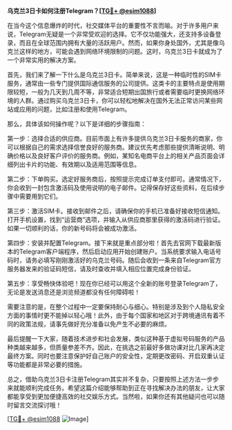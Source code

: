 **乌克兰3日卡如何注册Telegram？[[TG💪+ @esim1088](https://t.me/s/esim1088)]**

在当今这个信息爆炸的时代，社交媒体平台的重要性不言而喻。对于许多用户来说，Telegram无疑是一个非常受欢迎的选择。它不仅功能强大，还支持多设备登录，而且在全球范围内拥有大量的活跃用户。然而，如果你身处国外，尤其是像乌克兰这样的地方，可能会遇到网络环境限制的问题。这时，乌克兰3日卡就成为了一个非常实用的解决方案。

首先，我们来了解一下什么是乌克兰3日卡。简单来说，这是一种临时性的SIM卡服务，通常由一些专门提供国际通信服务的公司提供。这类卡的主要特点是使用期限较短，一般为几天到几周不等，非常适合短期出国旅行或者需要临时更换网络环境的人群。通过购买乌克兰3日卡，你可以轻松地解决在国外无法正常访问某些网站或应用的问题，比如注册和使用Telegram。

那么，具体该如何操作呢？以下是详细的步骤指南：

第一步：选择合适的供应商。目前市面上有许多提供乌克兰3日卡服务的商家，你可以根据自己的需求选择信誉良好的服务商。建议优先考虑那些提供清晰说明、明确价格以及良好客户评价的服务商。例如，某知名电商平台上的相关产品页面会详细列出卡片的功能、有效期以及适用范围等信息。

第二步：下单购买。选定好服务商后，按照提示完成订单支付即可。通常情况下，你会收到一封包含激活码及使用说明的电子邮件。记得保存好这些资料，在后续步骤中需要用到它们。

第三步：激活SIM卡。接收到邮件之后，请确保你的手机已准备好接收短信通知。打开手机设置，找到“运营商”选项，并输入从供应商那里获得的激活码进行验证。如果一切顺利的话，你的新号码将会被成功激活。

第四步：安装并配置Telegram。接下来就是重点部分啦！首先去官网下载最新版本的Telegram客户端程序，然后启动应用开始创建账户。当系统要求输入电话号码时，请务必填写刚刚激活好的乌克兰号码。随后会收到一条来自Telegram官方服务器发来的验证码短信，请及时查收并填入相应位置完成身份验证。

第五步：享受畅快体验吧！现在你已经可以用这个全新的账号登录Telegram了，无论是发送消息还是浏览频道都没有任何障碍啦！

需要注意的是，在整个过程中一定要保持耐心与细心。特别是涉及到个人隐私安全方面的事情时更不能掉以轻心哦！此外，由于每个国家和地区对于跨境通讯有着不同的政策法规，请事先做好充分准备以免产生不必要的麻烦。

最后提醒一下大家，随着技术进步和社会发展，类似这种基于虚拟号码服务的产品种类越来越多，但质量参差不齐。因此，在挑选之前最好多做功课对比几家再决定最终方案。同时也要注意保护好自己账户的安全性，定期更改密码、开启双重认证等功能都是非常必要的措施。

总之，借助乌克兰3日卡注册Telegram其实并不复杂，只要按照上述方法一步步来就能顺利完成任务。希望这篇介绍能够帮助到正在寻找解决办法的朋友，让大家都能享受到更加便捷高效的社交娱乐方式。当然啦，如果你还有其他疑问也可以随时留言交流探讨哦！

[[TG💪+ @esim1088](https://t.me/s/esim1088) ![Image](https://i.postimg.cc/4NQfJmqS/Snipaste-2025-05-13-00-14-12.png)]